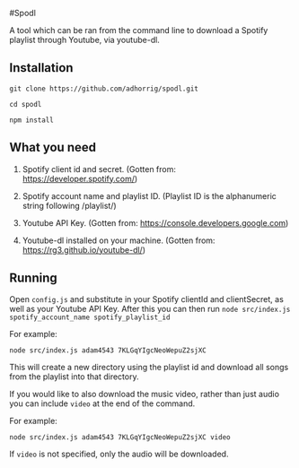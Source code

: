 #Spodl

A tool which can be ran from the command line to download a Spotify playlist through Youtube, via youtube-dl.

## Installation

```
git clone https://github.com/adhorrig/spodl.git
```

```
cd spodl
```

```
npm install
```

## What you need

1) Spotify client id and secret. (Gotten from: https://developer.spotify.com/)

2) Spotify account name and playlist ID. (Playlist ID is the alphanumeric string following /playlist/)

2) Youtube API Key. (Gotten from: https://console.developers.google.com)

3) Youtube-dl installed on your machine. (Gotten from: https://rg3.github.io/youtube-dl/)

## Running

Open ```config.js``` and substitute in your Spotify clientId and clientSecret, as well as your Youtube API Key. After this you can then run ```node src/index.js spotify_account_name spotify_playlist_id```

For example:

```
node src/index.js adam4543 7KLGqYIgcNeoWepuZ2sjXC
```

This will create a new directory using the playlist id and download all songs from the playlist into that directory.

If you would like to also download the music video, rather than just audio you can include ```video``` at the end of the command.

For example:

```
node src/index.js adam4543 7KLGqYIgcNeoWepuZ2sjXC video
```

If ```video``` is not specified, only the audio will be downloaded.
